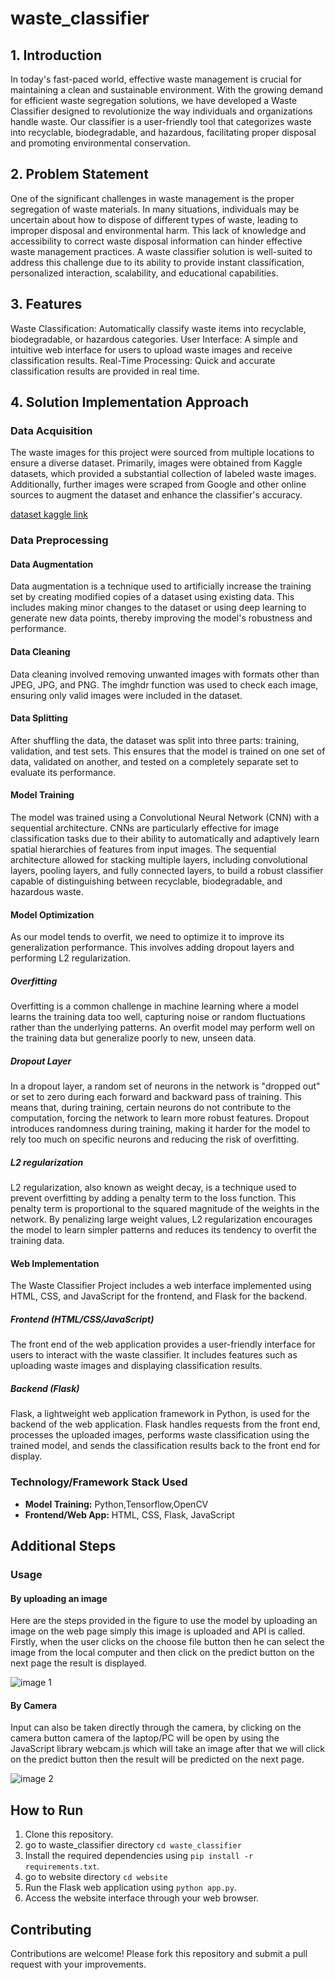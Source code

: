 # waste_classifier

## 1. Introduction

In today's fast-paced world, effective waste management is crucial for maintaining a clean and sustainable environment. With the growing demand for efficient waste segregation solutions, we have developed a Waste Classifier designed to revolutionize the way individuals and organizations handle waste. Our classifier is a user-friendly tool that categorizes waste into recyclable, biodegradable, and hazardous, facilitating proper disposal and promoting environmental conservation.

## 2. Problem Statement

One of the significant challenges in waste management is the proper segregation of waste materials. In many situations, individuals may be uncertain about how to dispose of different types of waste, leading to improper disposal and environmental harm. This lack of knowledge and accessibility to correct waste disposal information can hinder effective waste management practices. A waste classifier solution is well-suited to address this challenge due to its ability to provide instant classification, personalized interaction, scalability, and educational capabilities.

## 3. Features
Waste Classification: Automatically classify waste items into recyclable, biodegradable, or hazardous categories.
User Interface: A simple and intuitive web interface for users to upload waste images and receive classification results.
Real-Time Processing: Quick and accurate classification results are provided in real time.
## 4. Solution Implementation Approach


### Data Acquisition
The waste images for this project were sourced from multiple locations to ensure a diverse dataset. Primarily, images were obtained from Kaggle datasets, which provided a substantial collection of labeled waste images. Additionally, further images were scraped from Google and other online sources to augment the dataset and enhance the classifier's accuracy.

[dataset kaggle link](https://www.kaggle.com/datasets/gufranamu/waste-dataset)

### Data Preprocessing
#### Data Augmentation
Data augmentation is a technique used to artificially increase the training set by creating modified copies of a dataset using existing data. This includes making minor changes to the dataset or using deep learning to generate new data points, thereby improving the model's robustness and performance.

#### Data Cleaning
Data cleaning involved removing unwanted images with formats other than JPEG, JPG, and PNG. The imghdr function was used to check each image, ensuring only valid images were included in the dataset.

#### Data Splitting
After shuffling the data, the dataset was split into three parts: training, validation, and test sets. This ensures that the model is trained on one set of data, validated on another, and tested on a completely separate set to evaluate its performance.


#### Model Training
The model was trained using a Convolutional Neural Network (CNN) with a sequential architecture. CNNs are particularly effective for image classification tasks due to their ability to automatically and adaptively learn spatial hierarchies of features from input images. The sequential architecture allowed for stacking multiple layers, including convolutional layers, pooling layers, and fully connected layers, to build a robust classifier capable of distinguishing between recyclable, biodegradable, and hazardous waste.

#### Model Optimization
As our model tends to overfit, we need to optimize it to improve its generalization performance. This involves adding dropout layers and performing L2 regularization.

##### Overfitting
Overfitting is a common challenge in machine learning where a model learns the training data too well, capturing noise or random fluctuations rather than the underlying patterns. An overfit model may perform well on the training data but generalize poorly to new, unseen data.

##### Dropout Layer
In a dropout layer, a random set of neurons in the network is "dropped out" or set to zero during each forward and backward pass of training. This means that, during training, certain neurons do not contribute to the computation, forcing the network to learn more robust features. Dropout introduces randomness during training, making it harder for the model to rely too much on specific neurons and reducing the risk of overfitting.
##### L2 regularization
L2 regularization, also known as weight decay, is a technique used to prevent overfitting by adding a penalty term to the loss function. This penalty term is proportional to the squared magnitude of the weights in the network. By penalizing large weight values, L2 regularization encourages the model to learn simpler patterns and reduces its tendency to overfit the training data.

#### Web Implementation
The Waste Classifier Project includes a web interface implemented using HTML, CSS, and JavaScript for the frontend, and Flask for the backend.

##### Frontend (HTML/CSS/JavaScript)
The front end of the web application provides a user-friendly interface for users to interact with the waste classifier. It includes features such as uploading waste images and displaying classification results.

##### Backend (Flask)
Flask, a lightweight web application framework in Python, is used for the backend of the web application. Flask handles requests from the front end, processes the uploaded images, performs waste classification using the trained model, and sends the classification results back to the front end for display.

### Technology/Framework Stack Used

- **Model Training:** Python,Tensorflow,OpenCV
- **Frontend/Web App:** HTML, CSS, Flask, JavaScript

## Additional Steps

### Usage 
#### By uploading an image
Here are the steps provided in the figure to use the model by uploading an image on the 
web page simply this image is uploaded and API is called. Firstly, when the user clicks on 
the choose file button then he can select the image from the local computer and then click
on the predict button on the next page the result is displayed.

![image  1](https://github.com/gufran21/waste_classifier/assets/111707501/a87c17c1-b5db-404c-a6b9-a43ef1535b76)

#### By Camera 
Input can also be taken directly through the camera, by clicking on the camera button 
camera of the laptop/PC will be open by using the JavaScript library webcam.js which will 
take an image after that we will click on the predict button then the result will be predicted 
on the next page.

![image 2](https://github.com/gufran21/waste_classifier/assets/111707501/c988c49c-4d00-4ced-a7dd-89878aab1b29)

## How to Run

1. Clone this repository.
2. go to waste_classifier directory `cd waste_classifier`
3. Install the required dependencies using `pip install -r requirements.txt`.
4. go to website directory `cd website`
5. Run the Flask web application using `python app.py`.
6. Access the website interface through your web browser.


## Contributing
Contributions are welcome! Please fork this repository and submit a pull request with your improvements.
